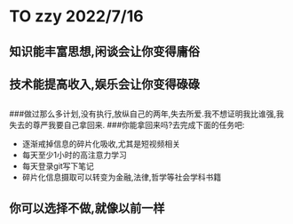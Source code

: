 # TO zzy  2022/7/16
## 知识能丰富思想,闲谈会让你变得庸俗
## 技术能提高收入,娱乐会让你变得碌碌
##
##
##
##

###做过那么多计划,没有执行,放纵自己的两年,失去所爱.我不想证明我比谁强,我失去的尊严我要自己拿回来.
###你能拿回来吗?去完成下面的任务吧:
- 逐渐戒掉信息的碎片化吸收,尤其是短视频相关
- 每天至少1小时的高注意力学习
- 每天登录git写下笔记
- 碎片化信息摄取可以转变为金融,法律,哲学等社会学科书籍


## 你可以选择不做,**就像以前一样**